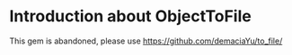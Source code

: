 # Introduction about ObjectToFile
This gem is abandoned, please use https://github.com/demaciaYu/to_file/
